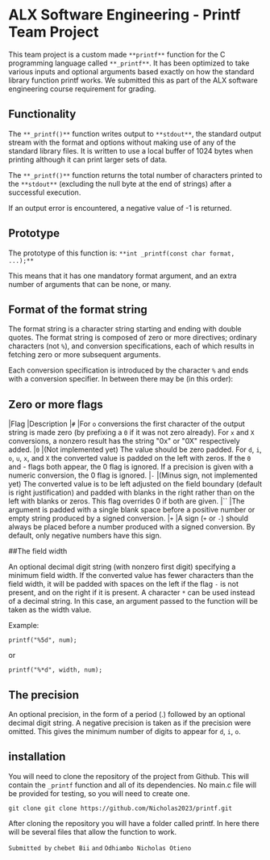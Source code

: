 # ALX Software Engineering - Printf Team Project

This team project is a custom made `**printf**` function for the C programming language called `**_printf**`. It has been optimized to take various inputs and optional arguments based exactly on how the standard library function printf works. We submitted this as part of the ALX software engineering course requirement for grading.

## Functionality

The `**_printf()**` function writes output to `**stdout**`, the standard output stream with the format and options without making use of any of the standard library files. It is written to use a local buffer of 1024 bytes when printing although it can print larger sets of data.

The `**_printf()**` function returns the total number of characters printed to the `**stdout**` (excluding the null byte at the end of strings) after a successful execution.

If an output error is encountered, a negative value of -1 is returned.

## Prototype

The prototype of this function is: `**int _printf(const char format, ...);**`

This means that it has one mandatory format argument, and an extra number of arguments that can be none, or many.

## Format of the format string

The format string is a character string starting and ending with double quotes. The format string is composed of zero or more directives; ordinary characters (not `%`), and conversion specifications, each of which results in fetching zero or more subsequent arguments.

Each conversion specification is introduced by the character `%` and ends with a conversion specifier. In between there may be (in this order):

## Zero or more flags

|Flag	|Description
|`#`	|For `o` conversions the first character of the output string is made zero (by prefixing a `0` if it was not zero already). For `x` and `X` conversions, a nonzero result has the string "0x" or "0X" respectively added.
|`0`	|(Not implemented yet) The value should be zero padded. For `d`, `i`, `o`, `u`, `x`, and `X` the converted value is padded on the left with zeros. If the `0` and - flags both appear, the 0 flag is ignored. If a precision is given with a numeric conversion, the 0 flag is ignored.
|`-`	|(Minus sign, not implemented yet) The converted value is to be left adjusted on the field boundary (default is right justification) and padded with blanks in the right rather than on the left with blanks or zeros. This flag overrides 0 if both are given.
|``	|The argument is padded with a single blank space before a positive number or empty string produced by a signed conversion.
|`+`	|A sign (`+` or `-`) should always be placed before a number produced with a signed conversion. By default, only negative numbers have this sign.

##The field width

An optional decimal digit string (with nonzero first digit) specifying a minimum field width. If the converted value has fewer characters than the field width, it will be padded with spaces on the left if the flag `-` is not present, and on the right if it is present. A character `*` can be used instead of a decimal string. In this case, an argument passed to the function will be taken as the width value.

Example:

```
printf("%5d", num);
```
or

```
printf("%*d", width, num);
```

## The precision

An optional precision, in the form of a period (.) followed by an optional decimal digit string. A negative precision is taken as if the precision were omitted. This gives the minimum number of digits to appear for `d`, `i`, `o`.

## installation

You will need to clone the repository of the project from Github. This will contain the `_printf` function and all of its dependencies. No main.c file will be provided for testing, so you will need to create one.

```
git clone git clone https://github.com/Nicholas2023/printf.git
```
After cloning the repository you will have a folder called printf. In here there will be several files that allow the function to work.

`Submitted by` `chebet Bii` `and` `Odhiambo Nicholas Otieno`
